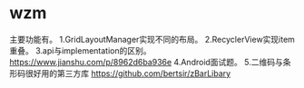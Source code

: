 # wzm
主要功能有。
1.GridLayoutManager实现不同的布局。
2.RecyclerView实现item重叠。
3.api与implementation的区别。
https://www.jianshu.com/p/8962d6ba936e
4.Android面试题。
5.二维码与条形码很好用的第三方库
https://github.com/bertsir/zBarLibary
